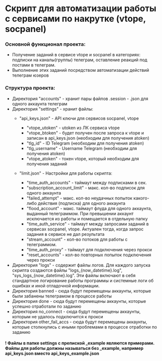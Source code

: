 # Скрипт для автоматизации работы с сервисами по накрутке (vtope, socpanel)

### Основной функционал проекта:
* Получение заданий в сервисе vtope и socpanel в категориях: подписки на каналы(группы) телеграм, оставление реакций под постами в телеграм.
* Выполнение этих заданий посредством автоматизации действий телеграм юзеров

### Структура проекта:
* Директория "accounts" - хранит пары файлов .session - .json для одного аккаунта телеграм
* Директория "settings" - хранит файлы: 
    * "api_keys.json" - API ключи для сервисов socpanel, vtope
      * "vtope_utoken" - utoken из ЛК сервиса vtope
      * "vtope_btoken" - будет получен после запроса к vtope и записан в api_keys.json (необходим для получения atoken)
      * "tlg_id" - ID Telegram (необходим для получения atoken) 
      * "tlg_username" - Username Telegram (необходим для получения atoken) 
      * "vtope_atoken" - токен vtope, который необходим для получения заданий

    * "limit.json" - Настройки для работы скрипта:
      * "time_auth_accounts" - таймаут между подписками в сек.
      * "subscription_account_limit" - макс. кол-во подписок для одного аккаунта
      * "failed_attempt" - макс. кол-во неудачных попыток какого-либо действия (подписка) для одного аккаунта
      * "flood_account" - макс. таймаут флуда для одного аккаунта, выданный телеграммом. При превышении аккаунт исключается из работы и помещается в отдельную папку
      * "time_auth_service" - таймаут между запросами заданий в сервисах socpanel, vtope. Актуален тогда, когда запрос задания в сервисе не дал результата
      * "stream_account" - кол-во потоков для работы с телеграммом.
      * "time_auth_proxy" - таймаут для подключения через прокси
      * "reset_accounts" - кол-во повторных попыток подключения через прокси
* Директория "logs" - содержит файлы логов. Для каждого запуска скрипта создаются файлы "logs_{now_datetime}.log", "sys_logs_{now_datetime}.log". Эти файлы включают в себя стандартное логирование работы программы и системные логи об ошибках и иной отладочной информации.
* Директория banned - сюда будут перемещены аккаунты, которые были забанены телеграмом в процессе работы
* Директория done - сюда будут перемещены аккаунты, которые успешно отработали по заданию
* Директория no_connect - сюда будут перемещены аккаунты, которым не удалось подключится к прокси
* Директория other_fail_accs - сюда будут перемещены аккаунты, которые столкнулись с иными проблемами в процессе отработки по заданию

#### ! Файлы в папке settings с препиской _example являются примерами. Файлы для работы должны называться без _example, например api_keys.json вместо api_keys_example.json